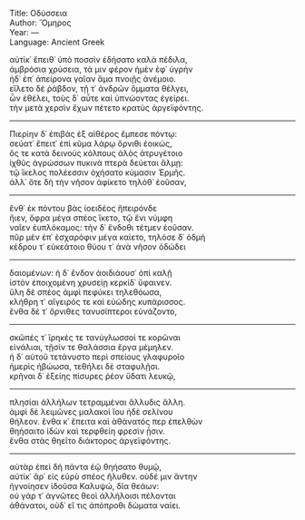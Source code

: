 Title: Οδύσσεια<br />
Author: Ὅμηρος<br />
Year: ––<br />
Language: Ancient Greek<br />

αὐτίκ᾽ ἔπειθ᾽ ὑπὸ ποσσὶν ἐδήσατο καλὰ πέδιλα,<br />
ἀμβρόσια χρύσεια, τά μιν φέρον ἠμὲν ἐφ᾽ ὑγρὴν<br />
ἠδ᾽ ἐπ᾽ ἀπείρονα γαῖαν ἅμα πνοιῇς ἀνέμοιο.<br />
εἵλετο δὲ ῥάβδον, τῇ τ᾽ ἀνδρῶν ὄμματα θέλγει,<br />
ὧν ἐθέλει, τοὺς δ᾽ αὖτε καὶ ὑπνώοντας ἐγείρει.<br />
τὴν μετὰ χερσὶν ἔχων πέτετο κρατὺς ἀργεϊφόντης.<br />

---
Πιερίην δ᾽ ἐπιβὰς ἐξ αἰθέρος ἔμπεσε πόντῳ:<br />
σεύατ᾽ ἔπειτ᾽ ἐπὶ κῦμα λάρῳ ὄρνιθι ἐοικώς,<br />
ὅς τε κατὰ δεινοὺς κόλπους ἁλὸς ἀτρυγέτοιο<br />
ἰχθῦς ἀγρώσσων πυκινὰ πτερὰ δεύεται ἅλμῃ:<br />
τῷ ἴκελος πολέεσσιν ὀχήσατο κύμασιν Ἑρμῆς.<br />
ἀλλ᾽ ὅτε δὴ τὴν νῆσον ἀφίκετο τηλόθ᾽ ἐοῦσαν,<br />

---
ἔνθ᾽ ἐκ πόντου βὰς ἰοειδέος ἤπειρόνδε<br />
ἤιεν, ὄφρα μέγα σπέος ἵκετο, τῷ ἔνι νύμφη<br />
ναῖεν ἐυπλόκαμος: τὴν δ᾽ ἔνδοθι τέτμεν ἐοῦσαν.<br />
πῦρ μὲν ἐπ᾽ ἐσχαρόφιν μέγα καίετο, τηλόσε δ᾽ ὀδμὴ<br />
κέδρου τ᾽ εὐκεάτοιο θύου τ᾽ ἀνὰ νῆσον ὀδώδει<br />

---
δαιομένων: ἡ δ᾽ ἔνδον ἀοιδιάουσ᾽ ὀπὶ καλῇ<br />
ἱστὸν ἐποιχομένη χρυσείῃ κερκίδ᾽ ὕφαινεν.<br />
ὕλη δὲ σπέος ἀμφὶ πεφύκει τηλεθόωσα,<br />
κλήθρη τ᾽ αἴγειρός τε καὶ εὐώδης κυπάρισσος.<br />
ἔνθα δέ τ᾽ ὄρνιθες τανυσίπτεροι εὐνάζοντο,<br />

---
σκῶπές τ᾽ ἴρηκές τε τανύγλωσσοί τε κορῶναι<br />
εἰνάλιαι, τῇσίν τε θαλάσσια ἔργα μέμηλεν.<br />
ἡ δ᾽ αὐτοῦ τετάνυστο περὶ σπείους γλαφυροῖο <br />
ἡμερὶς ἡβώωσα, τεθήλει δὲ σταφυλῇσι.<br />
κρῆναι δ᾽ ἑξείης πίσυρες ῥέον ὕδατι λευκῷ,<br />

---
πλησίαι ἀλλήλων τετραμμέναι ἄλλυδις ἄλλη.<br />
ἀμφὶ δὲ λειμῶνες μαλακοὶ ἴου ἠδὲ σελίνου<br />
θήλεον. ἔνθα κ᾽ ἔπειτα καὶ ἀθάνατός περ ἐπελθὼν<br />
θηήσαιτο ἰδὼν καὶ τερφθείη φρεσὶν ᾗσιν.<br />
ἔνθα στὰς θηεῖτο διάκτορος ἀργεϊφόντης.<br />

---
αὐτὰρ ἐπεὶ δὴ πάντα ἑῷ θηήσατο θυμῷ,<br />
αὐτίκ᾽ ἄρ᾽ εἰς εὐρὺ σπέος ἤλυθεν. οὐδέ μιν ἄντην<br />
ἠγνοίησεν ἰδοῦσα Καλυψώ, δῖα θεάων:<br />
οὐ γάρ τ᾽ ἀγνῶτες θεοὶ ἀλλήλοισι πέλονται<br />
ἀθάνατοι, οὐδ᾽ εἴ τις ἀπόπροθι δώματα ναίει.<br />
